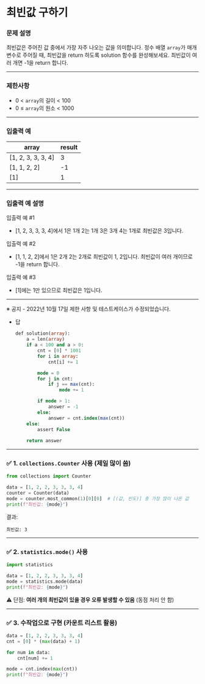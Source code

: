 # 최빈값 구하기

### **문제 설명**

최빈값은 주어진 값 중에서 가장 자주 나오는 값을 의미합니다. 정수 배열 `array`가 매개변수로 주어질 때, 최빈값을 return 하도록 solution 함수를 완성해보세요. 최빈값이 여러 개면 -1을 return 합니다.

---

### 제한사항

- 0 < `array`의 길이 < 100
- 0 ≤ `array`의 원소 < 1000

---

### 입출력 예

| array | result |
| --- | --- |
| [1, 2, 3, 3, 3, 4] | 3 |
| [1, 1, 2, 2] | -1 |
| [1] | 1 |

---

### 입출력 예 설명

입출력 예 #1

- [1, 2, 3, 3, 3, 4]에서 1은 1개 2는 1개 3은 3개 4는 1개로 최빈값은 3입니다.

입출력 예 #2

- [1, 1, 2, 2]에서 1은 2개 2는 2개로 최빈값이 1, 2입니다. 최빈값이 여러 개이므로 -1을 return 합니다.

입출력 예 #3

- [1]에는 1만 있으므로 최빈값은 1입니다.

---

※ 공지 - 2022년 10월 17일 제한 사항 및 테스트케이스가 수정되었습니다.

- 답
    
    ```sql
    def solution(array):
        a = len(array)
        if a < 100 and a > 0:
            cnt = [0] * 1001
            for i in array:
                cnt[i] += 1
    
            mode = 0
            for j in cnt:
                if j == max(cnt):
                    mode += 1
    
            if mode > 1:
                answer = -1
            else:
                answer = cnt.index(max(cnt))
        else:
            assert False
        
        return answer
    ```
    

---

### ✅ 1. `collections.Counter` 사용 (제일 많이 씀)

```python
from collections import Counter

data = [1, 2, 2, 3, 3, 3, 4]
counter = Counter(data)
mode = counter.most_common(1)[0][0]  # [(값, 빈도)] 중 가장 많이 나온 값
print(f"최빈값: {mode}")
```

결과:

```
최빈값: 3
```

---

### ✅ 2. `statistics.mode()` 사용

```python
import statistics

data = [1, 2, 2, 3, 3, 3, 4]
mode = statistics.mode(data)
print(f"최빈값: {mode}")
```

⚠️ 단점: **여러 개의 최빈값이 있을 경우 오류 발생할 수 있음** (동점 처리 안 함)

---

### ✅ 3. 수작업으로 구현 (카운트 리스트 활용)

```python
data = [1, 2, 2, 3, 3, 3, 4]
cnt = [0] * (max(data) + 1)

for num in data:
    cnt[num] += 1

mode = cnt.index(max(cnt))
print(f"최빈값: {mode}")
```
